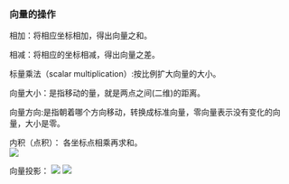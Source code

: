 ### 向量的操作

相加：将相应坐标相加，得出向量之和。  

相减：将相应的坐标相减，得出向量之差。

标量乘法（scalar multiplication）:按比例扩大向量的大小。  

向量大小：是指移动的量，就是两点之间(二维)的距离。 

向量方向:是指朝着哪个方向移动，转换成标准向量，零向量表示没有变化的向量，大小是零。  

内积（点积）： 各坐标点相乘再求和。  
![](http://images.cronusliang.me/ML/linearalgebra/dot.png)  

向量投影：  ![](http://images.cronusliang.me/ML/linearalgebra/%E6%8A%95%E5%BD%B1.png)
![](http://images.cronusliang.me/ML/linearalgebra/%E5%90%91%E9%87%8F%E6%8A%95%E5%BD%B1.png)